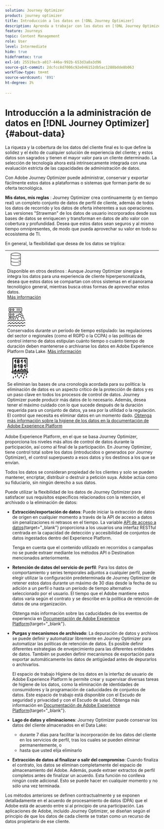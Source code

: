 ```yaml
---
solution: Journey Optimizer
product: journey optimizer
title: Introducción a los datos en [!DNL Journey Optimizer]
description: Aprenda a trabajar con los datos en [!DNL Journey Optimizer]
feature: Journeys
topic: Content Management
role: User
level: Intermediate
hide: true
hidefromtoc: true
exl-id: 25519acb-a017-446a-992b-653d3a8a3d96
source-git-commit: 2dcfcc8d7006c92e046152db5ac1288bdde8b063
workflow-type: tm+mt
source-wordcount: '891'
ht-degree: 3%

---
```


# Introducción a la administración de datos en [!DNL Journey Optimizer] {#about-data}

La riqueza y la cobertura de los datos del cliente final es lo que define la solidez y el éxito de cualquier solución de experiencia del cliente; y estos datos son sagrados y tienen el mayor valor para un cliente determinado. La selección de tecnología ahora está intrínsecamente integrada con una evaluación estricta de las capacidades de administración de datos.

Con Adobe Journey Optimizer puede administrar, conservar y exportar fácilmente estos datos a plataformas o sistemas que forman parte de su oferta tecnológica.

**Mis datos, mis reglas** : Journey Optimizer crea continuamente (y en tiempo real) un completo conjunto de datos de perfil de cliente, además de todos los datos de recorrido y los datos de oferta inherentes a sus operaciones. Las versiones &quot;Strawman&quot; de los datos de usuario incorporados desde sus bases de datos se enriquecen y transforman en datos de alto valor con cobertura y profundidad. Desea que estos datos sean seguros y al mismo tiempo omnipresentes, de modo que pueda aprovechar su valor en todo su ecosistema de TI.

En general, la flexibilidad que desea de los datos se triplica:


<table style="table-layout:fixed">
<tr style="border: 0;">
  <td>
    <div><img alt="destinos" src="assets/do-not-localize/dest.png" /> 
    <br>Disponible en otros destinos : Aunque Journey Optimizer sinergia e integra los datos para una experiencia de cliente hiperpersonalizada, desea que estos datos se compartan con otros sistemas en el panorama tecnológico general, mientras busca otras formas de aprovechar estos datos.
    <div>
     <a href="../start/ajo-integrations.md">Más información</a></div>
    </div>
    <br>
  </td>
</tr>
  <td>
    <div><img alt="retención" src="assets/do-not-localize/retention.png" />  
    <br>Conservados durante un período de tiempo estipulado: las regulaciones del sector o regionales (como el RGPD o la CCPA) o las políticas de control interno de datos estipulan cuánto tiempo o cuánto tiempo de duración deben mantenerse o archivarse los datos en Adobe Experience Platform Data Lake. <a href="../privacy/get-started-privacy.md">Más información</a></div>
  </td>
</tr>
<tr style="border: 0;">
  <td>
    <div><img alt="directiva" src="assets/do-not-localize/policy.png" /> 
    <br>Se eliminan las bases de una cronología acordada para su política: la eliminación de datos es un aspecto crítico de la protección de datos y es un paso clave en todos los procesos de control de datos. Journey Optimizer puede producir más datos de lo necesario. Además, desea tener el máximo cuidado con lo que sucede después de la duración requerida para un conjunto de datos, ya sea por la utilidad o la regulación. El control que necesita es eliminar datos en un momento dado. <a href="https://experienceleague.adobe.com/docs/experience-platform/hygiene/ui/overview.html">Obtenga más información sobre la higiene de los datos en la documentación de Adobe Experience Platform</a></div>
  </td>
</tr>
</table>

Adobe Experience Platform, en el que se basa Journey Optimizer, proporciona los niveles más altos de control de datos durante la participación, así como al final de la participación. En Journey Optimizer, tiene control total sobre los datos (introducidos o generados por Journey Optimizer), el control superpuesto a esos datos y los destinos a los que se envían.

Todos los datos se consideran propiedad de los clientes y solo se pueden mantener, encriptar, distribuir o destruir a petición suya. Adobe actúa como su fiduciario, sin ningún derecho a sus datos.

Puede utilizar la flexibilidad de los datos de Journey Optimizer para satisfacer sus requisitos específicos relacionados con la retención, el archivado o la eliminación de datos:

* **Extracción/exportación de datos**: Puede iniciar la extracción de datos de origen en cualquier momento a través de la API de acceso a datos sin penalizaciones ni retrasos en el tiempo. La variable [API de acceso a datos](https://experienceleague.adobe.com/docs/experience-platform/data-access/api.html){target=&quot;_blank&quot;} proporciona a los usuarios una interfaz RESTful centrada en la capacidad de detección y accesibilidad de conjuntos de datos ingestados dentro del Experience Platform. <!--In the future (on roadmap), you can use file-based destinations to export and migrate log data from Adobe Journey Optimizer. -->

   Tenga en cuenta que el contenido utilizado en recorridos o campañas no se puede extraer mediante los métodos API o Destination mencionados anteriormente.

* **Retención de datos del servicio de perfil**: Para los datos de comportamiento y series temporales adjuntos a cualquier perfil, puede elegir utilizar la configuración predeterminada de Journey Optimizer de retener estos datos durante un máximo de 30 días desde la fecha de su adición a un perfil o hasta un período de tiempo alternativo seleccionado por el usuario. El tiempo que el Adobe mantiene estos datos varía según el contrato y se describe en la política de retención de datos de una organización.

   Obtenga más información sobre las caducidades de los eventos de experiencia en [Documentación de Adobe Experience Platform](https://experienceleague.adobe.com/docs/experience-platform/profile/event-expirations.html){target=&quot;_blank&quot;}.

* **Purgas y mecanismos de archivado**: La depuración de datos y archivos se puede definir y automatizar libremente en Journey Optimizer para automatizar las políticas de retención de datos. Es posible definir diferentes estrategias de envejecimiento para las diferentes entidades de datos. También se pueden definir mecanismos de exportación para exportar automáticamente los datos de antigüedad antes de depurarlos o archivarlos.

   El espacio de trabajo Higiene de los datos en la interfaz de usuario de Adobe Experience Platform le permite crear y supervisar diversas tareas de higiene de los datos, como la eliminación de identidades de consumidores y la programación de caducidades de conjuntos de datos. Este espacio de trabajo está disponible con el Escudo de seguridad y privacidad y con el Escudo de salud. Obtenga más información en [Documentación de Adobe Experience Platform](https://experienceleague.adobe.com/docs/experience-platform/hygiene/ui/overview.html){target=&quot;_blank&quot;}.

* **Lago de datos y eliminaciones**: Journey Optimizer puede conservar los datos del cliente almacenados en el Data Lake:

   * durante 7 días para facilitar la incorporación de los datos del cliente en los servicios de perfil, tras los cuales se pueden eliminar permanentemente, o
   * hasta que usted elija eliminarlo


* **Extracción de datos al finalizar o salir del compromiso**: Cuando finaliza el contrato, los datos se eliminan completamente del espacio de almacenamiento del Adobe. Además, puede extraer extractos de perfil completos antes de finalizar un acuerdo. Esta función no conlleva ningún coste adicional. Esto se puede hacer en cualquier momento y no sólo una vez terminada.

Los métodos anteriores se definen contractualmente y se exponen detalladamente en el acuerdo de procesamiento de datos (DPA) que el Adobe está de acuerdo entre sí al principio de una participación. Las aplicaciones de Adobe, incluido Journey Optimizer, se diseñan según el principio de que los datos de cada cliente se tratan como un recurso de datos propietario de ese cliente.
